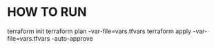 # HOW TO RUN

terraform init
terraform plan -var-file=vars.tfvars
terraform apply -var-file=vars.tfvars -auto-approve
